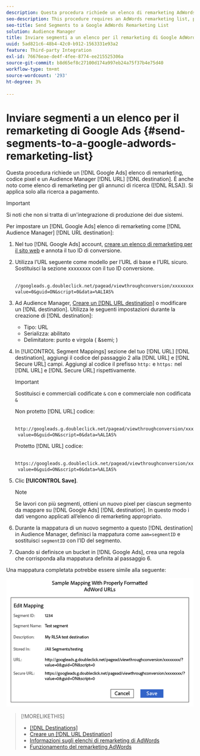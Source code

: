 ```yaml
---
description: Questa procedura richiede un elenco di remarketing AdWords, un codice pixel e una destinazione URL di Audience Manager. È anche noto come elenco di remarketing per l’integrazione di annunci di ricerca (RLSA). Si applica solo alla ricerca a pagamento.
seo-description: This procedure requires an AdWords remarketing list, pixel code, and an Audience Manager URL destination. It is also known as a remarketing list for search ads (RLSA) integration. Applies to paid search only.
seo-title: Send Segments to a Google AdWords Remarketing List
solution: Audience Manager
title: Inviare segmenti a un elenco per il remarketing di Google AdWords
uuid: 5ad821c6-48b4-42c0-b912-1563331e93a2
feature: Third-party Integration
exl-id: 76676eae-de4f-4fee-8774-ee215525306a
source-git-commit: b8d65ef8c27100d174a997eb24a75f37b4e75d40
workflow-type: tm+mt
source-wordcount: '293'
ht-degree: 3%

---
```


# Inviare segmenti a un elenco per il remarketing di Google Ads {#send-segments-to-a-google-adwords-remarketing-list}

Questa procedura richiede un [!DNL Google Ads] elenco di remarketing, codice pixel e un Audience Manager [!DNL URL] [!DNL destination]. È anche noto come elenco di remarketing per gli annunci di ricerca ([!DNL RLSA]). Si applica solo alla ricerca a pagamento.

>[!IMPORTANT]
>Si noti che non si tratta di un&#39;integrazione di produzione dei due sistemi.

Per impostare un [!DNL Google Ads] elenco di remarketing come [!DNL Audience Manager] [!DNL URL destination]:

1. Nel tuo [!DNL Google Ads] account, [creare un elenco di remarketing per il sito web](https://support.google.com/tagmanager/answer/6106960?hl=en) e annota il tuo ID di conversione.
1. Utilizza l’URL seguente come modello per l’URL di base e l’URL sicuro. Sostituisci la sezione xxxxxxxx con il tuo ID conversione.

   ```
    //googleads.g.doubleclick.net/pagead/viewthroughconversion/xxxxxxxx/?value=0&guid=ON&script=0&data=%ALIAS%
   ```

1. Ad Audience Manager, [Creare un [!DNL URL destination]](../../features/destinations/create-url-destination.md) o modificare un [!DNL destination]. Utilizza le seguenti impostazioni durante la creazione di [!DNL destination]:
   * Tipo: URL
   * Serializza: abilitato
   * Delimitatore: punto e virgola ( &amp;semi; )

1. In [!UICONTROL Segment Mappings] sezione del tuo [!DNL URL] [!DNL destination], aggiungi il codice del passaggio 2 alla [!DNL URL] e [!DNL Secure URL] campi. Aggiungi al codice il prefisso `http:` e `https:` nel [!DNL URL] e [!DNL Secure URL] rispettivamente.

   >[!IMPORTANT]
   >
   >Sostituisci e commerciali codificate `&` con e commerciale non codificata `&`

   Non protetto [!DNL URL] codice:

   ```
    http://googleads.g.doubleclick.net/pagead/viewthroughconversion/xxxxxxxx/?
    value=0&guid=ON&script=0&data=%ALIAS%
   ```

   Protetto [!DNL URL] codice:

   ```
    https://googleads.g.doubleclick.net/pagead/viewthroughconversion/xxxxxxxx/?
    value=0&guid=ON&script=0&data=%ALIAS%
   ```

1. Clic **[!UICONTROL Save]**.

   >[!NOTE]
   >
   >Se lavori con più segmenti, ottieni un nuovo pixel per ciascun segmento da mappare su [!DNL Google Ads] [!DNL destination]. In questo modo i dati vengono applicati all’elenco di remarketing appropriato.

1. Durante la mappatura di un nuovo segmento a questo [!DNL destination] in Audience Manager, definisci la mappatura come `aam=segmentID` e sostituisci `segmentID` con l’ID del segmento.
1. Quando si definisce un bucket in [!DNL Google Ads], crea una regola che corrisponda alla mappatura definita al passaggio 6.

Una mappatura completata potrebbe essere simile alla seguente:

![](../assets/rlsa_mapping.png)

>[!MORELIKETHIS]
>
>* [[!DNL Destinations]](../../features/destinations/destinations.md)
>* [Creare un [!DNL URL Destination]](../../features/destinations/create-url-destination.md)
>* [Informazioni sugli elenchi di remarketing di AdWords](https://support.google.com/adwords/answer/2472738)
>* [Funzionamento del remarketing AdWords](https://support.google.com/adwords/answer/2454000)

